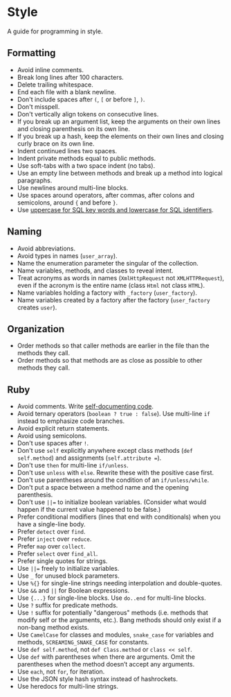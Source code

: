 # Style

A guide for programming in style.

## Formatting

* Avoid inline comments.
* Break long lines after 100 characters.
* Delete trailing whitespace.
* End each file with a blank newline.
* Don't include spaces after ```(```, ```[``` or before ```]```, ```)```.
* Don't misspell.
* Don't vertically align tokens on consecutive lines.
* If you break up an argument list, keep the arguments on their own lines and closing parenthesis on its own line.
* If you break up a hash, keep the elements on their own lines and closing curly brace on its own line.
* Indent continued lines two spaces.
* Indent private methods equal to public methods.
* Use soft-tabs with a two space indent (no tabs).
* Use an empty line between methods and break up a method into logical paragraphs.
* Use newlines around multi-line blocks.
* Use spaces around operators, after commas, after colons and semicolons, around ```{``` and before ```}```.
* Use [uppercase for SQL key words and lowercase for SQL identifiers](http://www.postgresql.org/docs/9.2/static/sql-syntax-lexical.html#SQL-SYNTAX-IDENTIFIERS).

## Naming

* Avoid abbreviations.
* Avoid types in names (```user_array```).
* Name the enumeration parameter the singular of the collection.
* Name variables, methods, and classes to reveal intent.
* Treat acronyms as words in names (```XmlHttpRequest``` not ```XMLHTTPRequest```), even if the acronym is the entire name (class ```Html``` not class ```HTML```).
* Name variables holding a factory with ```_factory``` (```user_factory```).
* Name variables created by a factory after the factory (```user_factory``` creates ```user```).

## Organization

* Order methods so that caller methods are earlier in the file than the methods they call.
* Order methods so that methods are as close as possible to other methods they call.

## Ruby

* Avoid comments. Write [self-documenting code](http://en.wikipedia.org/wiki/Self-documenting).
* Avoid ternary operators (```boolean ? true : false```). Use multi-line ```if``` instead to emphasize code branches.
* Avoid explicit return statements.
* Avoid using semicolons.
* Don't use spaces after ```!```.
* Don't use ```self``` explicitly anywhere except class methods (```def self.method```) and assignments (```self.attribute =```).
* Don't use ```then``` for multi-line ```if/unless```.
* Don't use ```unless``` with ```else```. Rewrite these with the positive case first.
* Don't use parentheses around the condition of an ```if/unless/while```.
* Don't put a space between a method name and the opening parenthesis.
* Don't use ```||=``` to initialize boolean variables. (Consider what would happen if the current value happened to be false.)
* Prefer conditional modifiers (lines that end with conditionals) when you have a single-line body.
* Prefer ```detect``` over ```find```.
* Prefer ```inject``` over ```reduce```.
* Prefer ```map``` over ```collect```.
* Prefer ```select``` over ```find_all```.
* Prefer single quotes for strings.
* Use ```||=``` freely to initialize variables.
* Use ```_``` for unused block parameters.
* Use ```%{}``` for single-line strings needing interpolation and double-quotes.
* Use ```&&``` and ```||``` for Boolean expressions.
* Use ```{...}``` for single-line blocks. Use ```do..end``` for multi-line blocks.
* Use ```?``` suffix for predicate methods.
* Use ```!``` suffix for potentially "dangerous" methods (i.e. methods that modify self or the arguments, etc.). Bang methods should only exist if a non-bang method exists.
* Use ```CamelCase``` for classes and modules, ```snake_case``` for variables and methods, ```SCREAMING_SNAKE_CASE``` for constants.
* Use ```def self.method```, not ```def Class.method``` or ```class << self```.
* Use ```def``` with parentheses when there are arguments. Omit the parentheses when the method doesn’t accept any arguments.
* Use ```each```, not ```for```, for iteration.
* Use the JSON style hash syntax instead of hashrockets.
* Use heredocs for multi-line strings.
